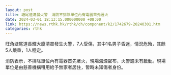 ```yaml
---
layout: post
title: 塘尾道清晨火警　消防不排除單位內有電器首先著火
date: 2024-03-01 18:13:15.000000000 +08:00
link: https://news.rthk.hk/rthk/ch/component/k2/1742679-20240301.htm
categories: rthk
---
```


旺角塘尾道長輝大廈清晨發生火警，7人受傷，其中1名男子昏迷，情況危殆，其餘5人嚴重，1人穩定。

消防表示，不排除單位內有電器首先著火，現場濃煙密布，火警鐘未有啟動。現場單位是由慈善機構租用給予無家者居住，暫時未知傷者身份。
